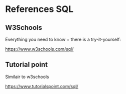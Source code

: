 # References SQL

## W3Schools

Everything you need to know + there is a try-it-yourself:

https://www.w3schools.com/sql/ 

## Tutorial point

Similair to w3schools

https://www.tutorialspoint.com/sql/  
 

